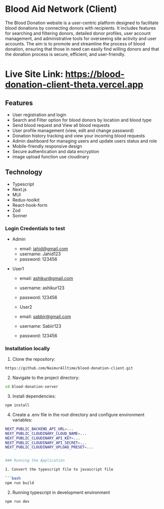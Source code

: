 # Blood Aid Network (Client)

The Blood Donation website is a user-centric platform designed to facilitate blood donations by connecting donors with recipients. It includes features for searching and filtering donors, detailed donor profiles, user account management, and administrative tools for overseeing site activity and user accounts. The aim is to promote and streamline the process of blood donation, ensuring that those in need can easily find willing donors and that the donation process is secure, efficient, and user-friendly.

# Live Site Link: https://blood-donation-client-theta.vercel.app

## Features

- User registration and login
- Search and Filter option for blood donors by location and blood type
- Send blood request and View all blood requests
- User profile management (view, edit and change password)
- Donation history tracking and view your incoming blood requests
- Admin dashboard for managing users and update users status and role
- Mobile-friendly responsive design
- Secure authentication and data encryption
- image upload function use cloudinary

## Technology

- Typescript
- Next.js
- MUI
- Redux-toolkit
- React-hook-form
- Zod
- Sonner

### Login Credentials to test

- Admin

  - email: jahid@gmail.com
  - username: Jahid123
  - password: 123456

- User1

  - email: ashikur@gmail.com
  - username: ashikur123
  - password: 123456

  - User2

  - email: sabbir@gmail.com
  - username: Sabiir123
  - password: 123456

### Installation locally

1. Clone the repository:

```bash
https://github.com/NaimurAlltime/blood-donation-client.git
```

2. Navigate to the project directory:

```bash
cd blood-donation-server
```

3. Install dependencies:

```bash
npm install
```

4. Create a .env file in the root directory and configure environment variables:

````bash
NEXT_PUBLIC_BACKEND_API_URL=...
NEXT_PUBLIC_CLOUDINARY_CLOUD_NAME=...
NEXT_PUBLIC_CLOUDINARY_API_KEY=...
NEXT_PUBLIC_CLOUDINARY_API_SECRET=...
NEXT_PUBLIC_CLOUDINARY_UPLOAD_PRESET=...


### Running the Application

1. Convert the typescript file to javascript file

```bash
npm run build
````

2. Running typescript in development environment

```bash
npm run dev
```
